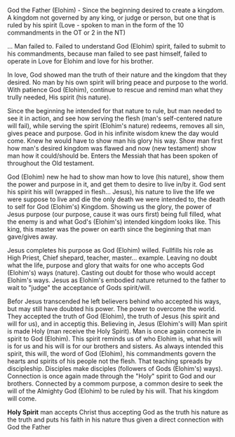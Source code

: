 

God the Father (Elohim) - Since the beginning desired to create a kingdom. A kingdom not governed by any king, or judge or person, but one that is ruled by his spirit (Love - spoken to man in the form of the 10 commandments in the OT or 2 in the NT)

... Man failed to. Failed to understand God (Elohim) spirit, failed to submit to his commandments, because man failed to see past himself, failed to operate in Love for Elohim and love for his brother.

In love, God showed man the truth of their nature and the kingdom that they desired. No man by his own spirit will bring peace and purpose to the world. With patience God (Elohim), continue to rescue and remind man what they trully needed, His spirit (his nature). 

Since the beginning he intended for that nature to rule, but man needed to see it in action, and see how serving the flesh (man's self-centered nature will fail), while serving the spirit (Elohim's nature) redeems, removes all sin, gives peace and purpose. God in his infinite wisdom knew the day would come. Knew he would have to show man his glory his way. Show man first how man's desired kingdom was flawed and now (new testament) show man how it could/should be. Enters the Messiah that has been spoken of throughout the Old testament.

God (Elohim) new he had to show man how to love (his nature), show them the power and purpose in it, and get them to desire to live in/by it. God sent his spirit his will (wrapped in flesh... Jesus), his nature to live the life we were suppose to live and die the only death we were intended to, the death to self for God (Elohim's) Kingdom. Showing us the glory, the power of Jesus purpose (our purpose, cause it was ours first) being full filled, what the enemy is and what God's (Elohim's) intended kingdom looks like. This king, this master was the power on earth since the beginning that man gave/gives away. 

Jesus completes his purpose as God (Elohim) willed. Fullfills his role as High Priest, Chief shepard, teacher, master... example. Leaving no doubt what the life, purpose and glory that waits for one who accepts God (Elohim's) ways (nature). Casting out doubt for those who would accept Elohim's ways. Jesus as Elohim's embodied nature returned to the father to wait to "judge" the acceptance of Gods spirit/will. 

Befor Jesus transcended he left believers behind who accepted his ways, but may still have doubted his power. The power to overcome the world. They accepted the truth of God (Elohim), the truth of Jesus (his spirit and will for us), and in acceptig this. Believing in, Jesus (Elohim's will) Man spirit is made Holy (man receive the Holy Spirit). Man is once again connecte in spirit to God (Elohim). This spirit reminds us of who Elohim is, what his will is for us and his will is for our brothers and sisters. As always intended this spirit, this will, the word of God (Elohim), his commandments govern the hearts and spirits of his people not the flesh. That teaching spreads by discipleship. Disciples make disciples (followers of Gods (Elohim's) ways). Connection is once again made through the "Holy" spirit to God and our brothers. Connected by a commom purpose, a common desire to seek the will of the Almighty God (Elohim) to be ruled by his will. That his kingdom will come. 




**Holy Spirit** man accepts Christ thus accepting God as the truth his nature as the truth and puts his faith in his nature thus given a direct connection with God the Father 